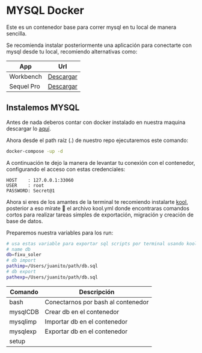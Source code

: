# MYSQL Docker
Este es un contenedor base para correr mysql en tu local de manera sencilla.

Se recomienda instalar posteriormente una aplicación para conectarte con mysql desde tu local, recomiendo alternativas como:

| App | Url |
|-|-|
| Workbench | [Descargar](https://dev.mysql.com/downloads/workbench/) |
| Sequel Pro |[Descargar](https://sequelpro.com/download#auto-start) |

## Instalemos MYSQL
Antes de nada deberos contar con docker instalado en nuestra maquina descargar lo [aquí](https://www.docker.com/products/docker-desktop/).

Ahora desde el path raíz (.) de nuestro repo ejecutaremos este comando:

```zsh
docker-compose -up -d
```

A continuación te dejo la manera de levantar tu conexión con el contenedor, configurando el acceso con estas credenciales:

```text
HOST    : 127.0.0.1:33060
USER    : root
PASSWORD: Secret@1
```

Ahora si eres de los amantes de la terminal te recomiendo instalarte [kool](https://kool.dev/docs/getting-started/installation), posterior a eso mírate 👀 el archivo kool.yml donde encontraras comandos cortos para realizar tareas simples de exportación, migración y creación de base de datos.

Preparemos nuestra variables para los run:
```bash
# usa estas variable para exportar sql scripts por terminal usando kool run [mysqlimp/mysqlexp]
# name db
db=fixu_soler
# db import
pathimp=/Users/juanito/path/db.sql
# db export
pathexp=/Users/juanito/path/db.sql
```

|Comando|Descripción|
|-|-|
|bash| Conectarnos por bash al contenedor |
|mysqlCDB| Crear db en el contenedor|
|mysqlimp| Importar db en el contenedor|
|mysqlexp| Exportar db en el contenedor|
|setup| |
